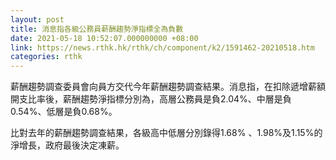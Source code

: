```yaml
---
layout: post
title: 消息指各級公務員薪酬趨勢淨指標全為負數
date: 2021-05-18 10:52:07.000000000 +08:00
link: https://news.rthk.hk/rthk/ch/component/k2/1591462-20210518.htm
categories: rthk
---
```


薪酬趨勢調查委員會向員方交代今年薪酬趨勢調查結果。消息指，在扣除遞增薪額開支比率後，薪酬趨勢淨指標分別為，高層公務員是負2.04%、中層是負0.54%、低層是負0.68%。

比對去年的薪酬趨勢調查結果，各級高中低層分別錄得1.68% 、1.98%及1.15%的淨增長，政府最後決定凍薪。
